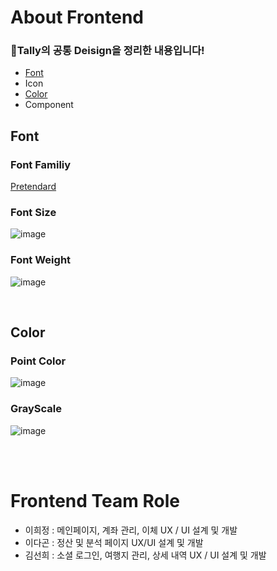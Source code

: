 # About Frontend

### 🎨Tally의 공통 Deisign을 정리한 내용입니다!

- [Font](#font)
- Icon
- [Color](#color)
- Component

## Font

### Font Familiy

[Pretendard](https://cactus.tistory.com/306)

### Font Size

![image](https://github.com/KimSeonHui/Algorithm-Problems/assets/44824456/ae570a25-3746-4742-a524-03bd0ce5ba91)

### Font Weight

![image](https://github.com/DagonLee/DagonLee/assets/43575986/2ac19780-0116-4bc8-b651-098bfeb59cfb)

<br />

## Color

### Point Color

![image](https://github.com/KimSeonHui/Algorithm-Problems/assets/44824456/35255bb3-f6d1-4568-8a3f-a15665f51195)

### GrayScale

![image](https://github.com/KimSeonHui/Algorithm-Problems/assets/44824456/23ecfa53-2a4d-40d2-89e9-95943e5255aa)

<br /><br />

# Frontend Team Role

- 이희정 : 메인페이지, 계좌 관리, 이체 UX / UI 설계 및 개발
- 이다곤 : 정산 및 분석 페이지 UX/UI 설계 및 개발
- 김선희 : 소셜 로그인, 여행지 관리, 상세 내역 UX / UI 설계 및 개발
